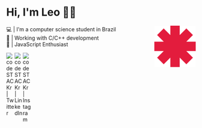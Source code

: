 # Hi, I'm Leo 👋😜

<img align="right" height="110px" width="110px" src="https://github.com/LeoArantes/LeoArantes/blob/main/rhcp.png" />


💻 | I'm a computer science student in Brazil <br/>
🚀️ | Working with C/C++ development <br/>
👀️ | JavaScript Enthusiast <br/>

[<img align="left" alt="codeSTACKr | Twitter" width="22px" src="https://cdn.jsdelivr.net/npm/simple-icons@v3/icons/twitter.svg" />][twitter]
[<img align="left" alt="codeSTACKr | LinkedIn" width="22px" src="https://cdn.jsdelivr.net/npm/simple-icons@v3/icons/linkedin.svg" />][linkedin]
[<img align="left" alt="codeSTACKr | Instagram" width="22px" src="https://cdn.jsdelivr.net/npm/simple-icons@v3/icons/instagram.svg" />][instagram]

[linkedin]: https://www.linkedin.com/in/leonardo-arantes/
[twitter]: https://twitter.com/LeoArantes29
[instagram]: https://www.instagram.com/leo.arantes/

